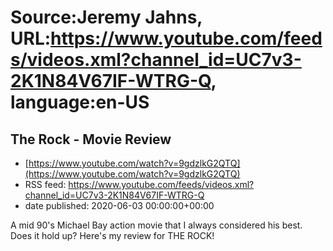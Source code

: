 # Source:Jeremy Jahns, URL:https://www.youtube.com/feeds/videos.xml?channel_id=UC7v3-2K1N84V67IF-WTRG-Q, language:en-US

## The Rock - Movie Review
 - [https://www.youtube.com/watch?v=9gdzlkG2QTQ](https://www.youtube.com/watch?v=9gdzlkG2QTQ)
 - RSS feed: https://www.youtube.com/feeds/videos.xml?channel_id=UC7v3-2K1N84V67IF-WTRG-Q
 - date published: 2020-06-03 00:00:00+00:00

A mid 90's Michael Bay action movie that I always considered his best. Does it hold up? Here's my review for THE ROCK!

